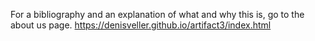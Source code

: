 For a bibliography and an explanation of what and why this is, go to the about us page.
https://denisveller.github.io/artifact3/index.html
